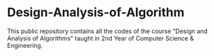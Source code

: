 # Design-Analysis-of-Algorithm
This public repository contains all the codes of the course "Design and Analysis of Algorithms" taught in 2nd Year of Computer Science &amp; Engineering.

